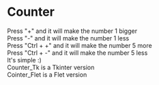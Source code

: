 # Counter
Press "+" and it will make the number 1 bigger\
Press "-" and it will make the number 1 less\
Press "Ctrl + +" and it will make the number 5 more\
Press "Ctrl + -" and it will make the number 5 less\
It's simple :)\
Counter_Tk is a Tkinter version\
Cointer_Flet is a Flet version
